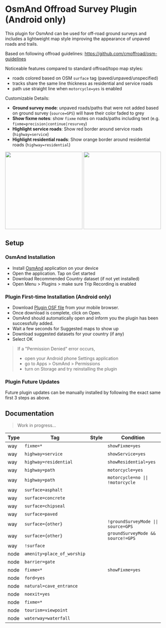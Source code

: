 # OsmAnd Offroad Survey Plugin (Android only)

This plugin for OsmAnd can be used for off-road ground surveys and includes a lightweight map style improving the appearance of unpaved roads and trails.

Based on following offroad guidelines: https://github.com/cmoffroad/osm-guidelines

Noticeable features compared to standard offroad/topo map styles:

- roads colored based on OSM `surface` tag (paved/unpaved/unspecified)
- tracks share the same line thickness as residential and service roads
- path use straight line when `motorcycle=yes` is enabled

Customizable Details:

- **Ground survey mode**: unpaved roads/paths that were not added based on ground survey (`source=GPS`) will have their color faded to grey
- **Show fixme notes**: show `fixme` notes on roads/paths including text (e.g. `fixme=precision|continue|resurvey`)
- **Highlight service roads**: Show red border around service roads (`highway=service`)
- **Highlight residential roads**: Show orange border around residential roads (`highway=residential`)

<p float="left">
  <img src="https://raw.githubusercontent.com/cmoffroad/osmand-offroad-survey-plugin/master/screenshots/sample1.jpeg" width="250" />
  <img src="https://raw.githubusercontent.com/cmoffroad/osmand-offroad-survey-plugin/master/screenshots/sample2.jpeg" width="250" />
</p>

## Setup

### OsmAnd Installation

- Install [OsmAnd](https://play.google.com/store/apps/details?id=net.osmand) application on your device
- Open the application. Tap on Get started
- Download Recommended Country dataset (if not yet installed)
- Open Menu > Plugins > make sure Trip Recording is enabled

### Plugin First-time Installation (Android only)

- Download [Plugin OSF file](https://github.com/cmoffroad/osmand-offroad-survey-plugin/raw/master/build/osmand-offroad-survey-plugin.osf) from your mobile browser.
- Once download is complete, click on Open.
- OsmAnd should automatically open and inform you the plugin has been successfully added.
- Wait a few seconds for Suggested maps to show up
- Download suggested datasets for your country (if any)
- Select OK

> If a "Permission Denied" error occurs, 
> - open your Android phone Settings application
> - go to Apps > OsmAnd > Permissions
> - turn on Storage and try reinstalling the plugin

### Plugin Future Updates

Future plugin updates can be manually installed by following the exact same first 3 steps as above.

## Documentation

> Work in progress...

|Type|Tag|Style|Condition|
|---|---|---|---|
|way|`fixme=*`||`showFixme=yes`|
|way|`highway=service`||`showService=yes`|
|way|`highway=residential`||`showResidential=yes`|
|way|`highway=path`||`motorcycle=yes`|
|way|`highway=path`||`motorcycle=no \|\| !motorcycle`|
|way|`surface=asphalt`|||
|way|`surface=concrete`|||
|way|`surface=chipseal`|||
|way|`surface=paved`|||
|way|`surface={other}`||`!groundSurveyMode \|\| source=GPS`|
|way|`surface={other}`||`groundSurveyMode && source!=GPS`|
|way|`!surface`|||
|node|`amenity=place_of_worship`|||
|node|`barrier=gate`|||
|node|`fixme=*`||`showFixme=yes`|
|node|`ford=yes`|||
|node|`natural=cave_entrance`|||
|node|`noexit=yes`|||
|node|`fixme=*`|||
|node|`tourism=viewpoint`|||
|node|`waterway=waterfall`||